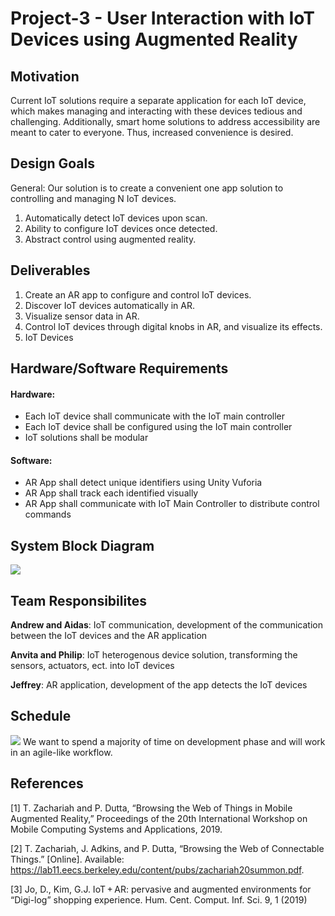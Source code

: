 # Project-3 - User Interaction with IoT Devices using Augmented Reality
## Motivation
Current IoT solutions require a separate application for each IoT device, which makes managing and interacting with these devices tedious and challenging. Additionally, smart home solutions to address accessibility are meant to cater to everyone. Thus, increased convenience is desired. 


## Design Goals
General: Our solution is to create a convenient one app solution to controlling and managing N IoT devices.

1. Automatically detect IoT devices upon scan.
2. Ability to configure IoT devices once detected.
3. Abstract control using augmented reality.


## Deliverables
1. Create an AR app to configure and control IoT devices.
2. Discover IoT devices automatically in AR.
3. Visualize sensor data in AR.
4. Control IoT devices through digital knobs in AR, and visualize its effects.
5. IoT Devices

## Hardware/Software Requirements
#### Hardware:
- Each IoT device shall communicate with the IoT main controller
- Each IoT device shall be configured using the IoT main controller
- IoT solutions shall be modular

#### Software:
- AR App shall detect unique identifiers using Unity Vuforia
- AR App shall track each identified visually
- AR App shall communicate with IoT Main Controller to distribute control commands

## System Block Diagram
![](https://github.com/ECE-597SD/Project-3/blob/main/media/IoT-block-v2.PNG)

## Team Responsibilites
**Andrew and Aidas**: IoT communication, development of the communication between the IoT devices and the AR application

**Anvita and Philip**: IoT heterogenous device solution, transforming the sensors, actuators, ect. into IoT devices

**Jeffrey**: AR application, development of the app detects the IoT devices

## Schedule
![](https://github.com/ECE-597SD/Project-3/blob/main/media/gantt%20chart.PNG)
We want to spend a majority of time on development phase and will work in an agile-like workflow.

## References
[1] T. Zachariah and P. Dutta, “Browsing the Web of Things in Mobile Augmented Reality,” Proceedings of the 20th International Workshop on Mobile Computing Systems and Applications, 2019.

[2] T. Zachariah, J. Adkins, and P. Dutta, “Browsing the Web of Connectable Things.” [Online]. Available: https://lab11.eecs.berkeley.edu/content/pubs/zachariah20summon.pdf. 

[3] Jo, D., Kim, G.J. IoT + AR: pervasive and augmented environments for “Digi-log” shopping experience. Hum. Cent. Comput. Inf. Sci. 9, 1 (2019)
